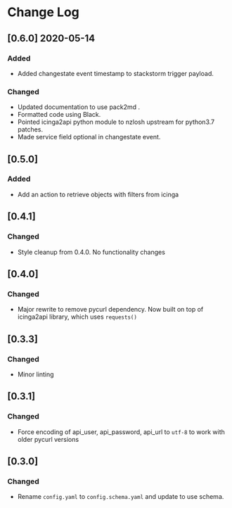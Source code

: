 # Change Log

## [0.6.0] 2020-05-14

### Added
  - Added changestate event timestamp to stackstorm trigger payload.

### Changed
  - Updated documentation to use pack2md .
  - Formatted code using Black.
  - Pointed icinga2api python module to nzlosh upstream for python3.7 patches.
  - Made service field optional in changestate event.

## [0.5.0]

### Added
  - Add an action to retrieve objects with filters from icinga

## [0.4.1]

### Changed
  - Style cleanup from 0.4.0. No functionality changes

## [0.4.0]

### Changed
  - Major rewrite to remove pycurl dependency. Now built on top of icinga2api library, which uses `requests()`

## [0.3.3]

### Changed
  - Minor linting

## [0.3.1]

### Changed
  - Force encoding of api\_user, api\_password, api\_url to `utf-8` to work with
    older pycurl versions

## [0.3.0]

### Changed
  - Rename `config.yaml` to `config.schema.yaml` and update to use schema.
